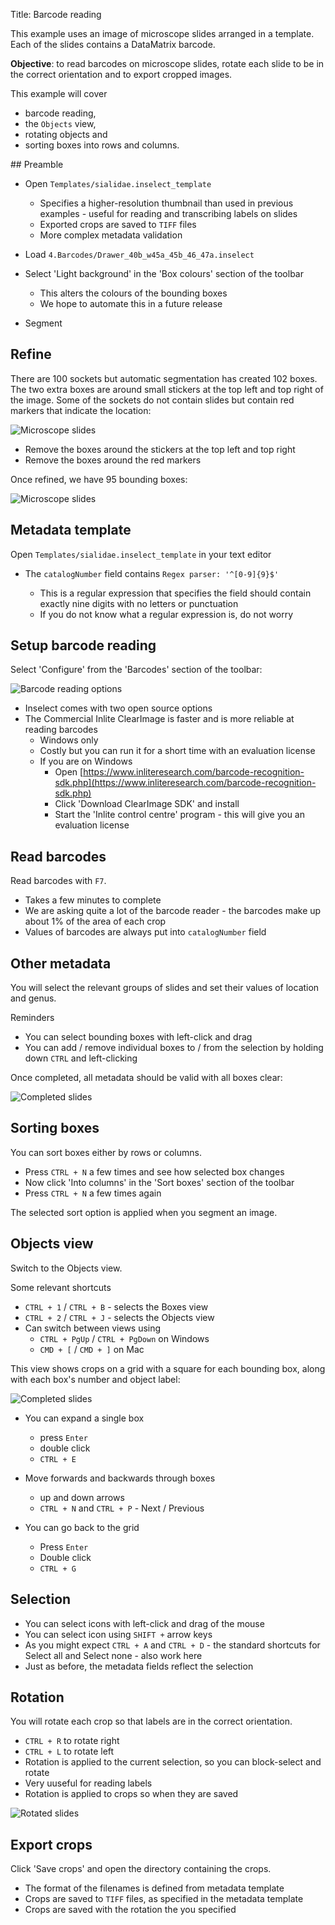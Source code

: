 Title: Barcode reading

This example uses an image of microscope slides arranged in a template.
Each of the slides contains a DataMatrix barcode.

**Objective**: to read barcodes on microscope slides, rotate each slide to be in
the correct orientation and to export cropped images.

This example will cover

* barcode reading,
* the `Objects` view,
* rotating objects and
* sorting boxes into rows and columns.

## Preamble

* Open `Templates/sialidae.inselect_template`

    * Specifies a higher-resolution thumbnail than used in previous examples -
    useful for reading and transcribing labels on slides
    * Exported crops are saved to `TIFF` files
    * More complex metadata validation

* Load `4.Barcodes/Drawer_40b_w45a_45b_46_47a.inselect`
* Select 'Light background' in the 'Box colours' section of the toolbar

    * This alters the colours of the bounding boxes
    * We hope to automate this in a future release

* Segment

## Refine

There are 100 sockets but automatic segmentation has created 102 boxes.
The two extra boxes are around small stickers at the top left and top right
of the image. Some of the sockets do not contain slides but contain red markers
that indicate the location:

![Microscope slides]({filename}/images/exercises/slides_detail.jpg)

* Remove the boxes around the stickers at the top left and top right
* Remove the boxes around the red markers

Once refined, we have 95 bounding boxes:

![Microscope slides]({filename}/images/exercises/slides_refined.jpg)

## Metadata template

Open `Templates/sialidae.inselect_template` in your text editor

* The `catalogNumber` field contains `Regex parser: '^[0-9]{9}$'`

  * This is a regular expression that specifies the field should contain
  exactly nine digits with no letters or punctuation
  * If you do not know what a regular expression is, do not worry

## Setup barcode reading

Select 'Configure' from the 'Barcodes' section of the toolbar:

![Barcode reading options]({filename}/images/exercises/barcodes_config.jpg)

* Inselect comes with two open source options
* The Commercial Inlite ClearImage is faster and is more reliable at reading barcodes
    * Windows only
    * Costly but you can run it for a short time with an evaluation license
    * If you are on Windows
        * Open [https://www.inliteresearch.com/barcode-recognition-sdk.php](https://www.inliteresearch.com/barcode-recognition-sdk.php)
        * Click 'Download ClearImage SDK' and install
        * Start the 'Inlite control centre' program - this will give you an evaluation
        license

## Read barcodes

Read barcodes with `F7`.

* Takes a few minutes to complete
* We are asking quite a lot of the barcode reader - the barcodes make up about 1%
of the area of each crop
* Values of barcodes are always put into `catalogNumber` field

## Other metadata

You will select the relevant groups of slides and set their values of location
and genus.

Reminders

* You can select bounding boxes with left-click and drag
* You can add / remove individual boxes to / from the selection by holding down
`CTRL` and left-clicking

Once completed, all metadata should be valid with all boxes clear:

![Completed slides]({filename}/images/exercises/slides_finished.jpg)

## Sorting boxes

You can sort boxes either by rows or columns.

* Press `CTRL + N` a few times and see how selected box changes
* Now click 'Into columns' in the 'Sort boxes' section of the toolbar
* Press `CTRL + N` a few times again

The selected sort option is applied when you segment an image.

## Objects view

Switch to the Objects view.

Some relevant shortcuts

* `CTRL + 1` / `CTRL + B` - selects the Boxes view
* `CTRL + 2` / `CTRL + J` - selects the Objects view
* Can switch between views using
    * `CTRL + PgUp` / `CTRL + PgDown` on Windows
    * `CMD + [` / `CMD + ]` on Mac

This view shows crops on a grid with a square for each bounding box, along with
each box's number and object label:

![Completed slides]({filename}/images/exercises/slides_objects.jpg)

* You can expand a single box
    * press `Enter`
    * double click
    * `CTRL + E`

* Move forwards and backwards through boxes
    * up and down arrows
    * `CTRL + N` and `CTRL + P` - Next / Previous

* You can go back to the grid
    * Press `Enter`
    * Double click
    * `CTRL + G`

## Selection

* You can select icons with left-click and drag of the mouse
* You can select icon using `SHIFT +` arrow keys
* As you might expect `CTRL + A` and `CTRL + D` - the standard shortcuts for
Select all and Select none - also work here
* Just as before, the metadata fields reflect the selection

## Rotation

You will rotate each crop so that labels are in the correct orientation.

* `CTRL + R` to rotate right
* `CTRL + L` to rotate left
* Rotation is applied to the current selection, so you can block-select and rotate
* Very uuseful for reading labels
* Rotation is applied to crops so when they are saved

![Rotated slides]({filename}/images/exercises/slides_rotated.jpg)

## Export crops

Click 'Save crops' and open the directory containing the crops.

* The format of the filenames is defined from metadata template
* Crops are saved to `TIFF` files, as specified in the metadata template
* Crops are saved with the rotation the you specified

<!-- ## Document-level validation

* Select the first three boxes in the first row
* Set the 'Catalog number' for these boxes to the same valid value - '010000000'
* Click 'Export crops'

What does Inselect do?
* Do both boxes contain valid metadata?
* Do you understand the message that Inselect shows you?
* Answer 'Yes' to the 'Would you like to save the object images?' question
 - look at the names of the first three exported crops - how has Inselect treated the filenames of the first three boxes?
 -->
